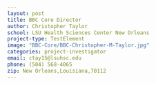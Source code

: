 ```yaml
---
layout: post
title: BBC Core Director
author: Christopher Taylor
school: LSU Health Sciences Center New Orleans
project-type: TestElement
image: "BBC-Core/BBC-Christopher-M-Taylor.jpg"
categories: project-investigator
email: ctay15@lsuhsc.edu
phone: (504) 568-4065
zip: New Orleans,Louisiana,70112
---
```

<!-- name,position,school,city,state,zip,email,phone,image
,,,,,,
Ronald Horswell,Associate Director,Pennington Biomedical Research Center,Baton Rouge,Louisiana,70808,Ronald.Horswell@pbrc.edu,(225) 763-2931,BBC-Core/BBC-Ronald-Horswell.jpg
Seung-Jong Park,Associate Director,LSU - Baton Rouge,Baton Rouge,Louisiana,70803,sjpark@cct.lsu.edu,(225) 578-2209,BBC-Core/BBC-Seunjong-Park.jpg
Michal Brylinski,Associate Director,LSU - Baton Rouge,Baton Rouge,Louisiana,70803,mbrylinski@lsu.edu,(225) 578-2791,BBC-Core/BBC-Michal-Brylinski.jpg
Urska Cvek,Associate Director,LSU - Shreveport,Shreveport,Louisiana,71115,urska.cvek@lsus.edu,(318) 795-4266,BBC-Core/BBC-Urska-Cvek.jpg
Nayong Kim,Assistant Director,LSU - Baton Rouge,Baton Rouge,Louisiana,70803,nykim@cct.lsu.edu,(225) 578-5486,BBC-Core/BBC-Nayong-Kim.jpg
Lyndon Coghill,Senior Postdoctoral Fellow,LSU - Baton Rouge,Baton Rouge, Louisiana,70803,lcoghill@lsu.edu,(225) 758-4022,BBC-Core/coghill.png
Shayan Shams,Doctoral Candidate,LSU - Baton Rouge,Baton Rouge,Louisiana,70803,sshams2@cct.lsu.edu,(225) 578-3637,BBC-Core/BBC-Shayan-Shams.jpg
Seetharama Jois,Professor,University of Louisiana at Monroe,Monroe,Louisiana,71201,jois@ulm.edu,(318) 342-1993,BBC-Core/BBC-Seetharama-Jois.jpg
Thomas C. Bishop,Associate Professor ,Louisiana Tech University,Ruston,Louisiana,71272,bishop@latech.edu,(318) 257-5209,BBC-Core/BBC-Thomas-Bishop.jpg
April Wright,Professor,Southeastern Louisiana University,Hammond,Louisiana,70402,April.wright@selu.edu,(985) 549-5556,BBC-Core/wright.png
Paul Kim,Assistant Professor,Grambling State University,Grambling,Louisiana,71245,kimp@gram.edu,(318) 274-3738,BBC-Core/pkim.jpg
Thomas Wiese,Associate Professor,Xavier University of Louisiana,New Orleans,Louisiana,70125,twiese@xula.edu,(504) 520-7433,BBC-Core/BBC-Thomas-Wiese.jpg
Eduardo Martinez,Assistant Professor,Southern University,Baton Rouge,Louisiana,70813,eduardo_martinez@subr.edu,(225) 771-3606,BBC-Core/martinez.jpg

 -->
